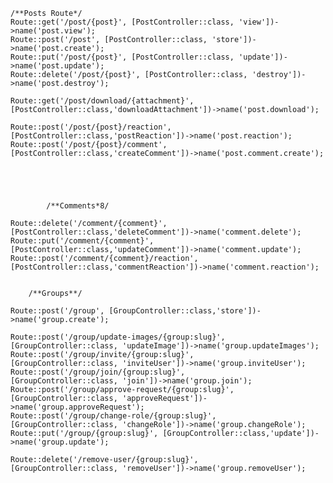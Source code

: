    
    /**Posts Route*/
    Route::get('/post/{post}', [PostController::class, 'view'])->name('post.view');
    Route::post('/post', [PostController::class, 'store'])->name('post.create');
    Route::put('/post/{post}', [PostController::class, 'update'])->name('post.update');
    Route::delete('/post/{post}', [PostController::class, 'destroy'])->name('post.destroy');

    Route::get('/post/download/{attachment}',[PostController::class,'downloadAttachment'])->name('post.download');

    Route::post('/post/{post}/reaction',[PostController::class,'postReaction'])->name('post.reaction');
    Route::post('/post/{post}/comment',[PostController::class,'createComment'])->name('post.comment.create');





            /**Comments*8/

    Route::delete('/comment/{comment}',[PostController::class,'deleteComment'])->name('comment.delete');
    Route::put('/comment/{comment}',[PostController::class,'updateComment'])->name('comment.update');
    Route::post('/comment/{comment}/reaction',[PostController::class,'commentReaction'])->name('comment.reaction');


        /**Groups**/

    Route::post('/group', [GroupController::class,'store'])->name('group.create');

    Route::post('/group/update-images/{group:slug}', [GroupController::class, 'updateImage'])->name('group.updateImages');
    Route::post('/group/invite/{group:slug}',        [GroupController::class, 'inviteUser'])->name('group.inviteUser');
    Route::post('/group/join/{group:slug}',        [GroupController::class, 'join'])->name('group.join');
    Route::post('/group/approve-request/{group:slug}',        [GroupController::class, 'approveRequest'])->name('group.approveRequest');
    Route::post('/group/change-role/{group:slug}',        [GroupController::class, 'changeRole'])->name('group.changeRole');
    Route::put('/group/{group:slug}', [GroupController::class,'update'])->name('group.update');

    Route::delete('/remove-user/{group:slug}',        [GroupController::class, 'removeUser'])->name('group.removeUser');
